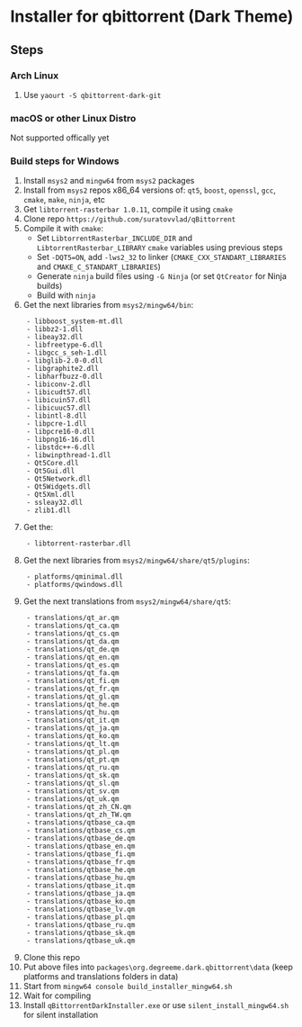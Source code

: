 # Installer for qbittorrent (Dark Theme)

## Steps

### Arch Linux
1. Use `yaourt -S qbittorrent-dark-git`

### macOS or other Linux Distro
Not supported offically yet

### Build steps for Windows

1. Install `msys2` and `mingw64` from `msys2` packages
2. Install from `msys2` repos x86_64 versions of: `qt5`, `boost`, `openssl`, `gcc`, `cmake`, `make`, `ninja`, etc
3. Get `libtorrent-rasterbar 1.0.11`, compile it using `cmake`
4. Clone repo `https://github.com/suratovvlad/qBittorrent`
5. Compile it with `cmake`:
	- Set `LibtorrentRasterbar_INCLUDE_DIR` and `LibtorrentRasterbar_LIBRARY` `cmake` variables using previous steps
	- Set `-DQT5=ON`, add `-lws2_32` to linker (`CMAKE_CXX_STANDART_LIBRARIES` and `CMAKE_C_STANDART_LIBRARIES`)
	- Generate `ninja` build files using `-G Ninja` (or set `QtCreator` for Ninja builds)
	- Build with `ninja`
6. Get the next libraries from `msys2/mingw64/bin`:
```
	- libboost_system-mt.dll
	- libbz2-1.dll
	- libeay32.dll
	- libfreetype-6.dll
	- libgcc_s_seh-1.dll
	- libglib-2.0-0.dll
	- libgraphite2.dll
	- libharfbuzz-0.dll
	- libiconv-2.dll
	- libicudt57.dll
	- libicuin57.dll
	- libicuuc57.dll
	- libintl-8.dll
	- libpcre-1.dll
	- libpcre16-0.dll
	- libpng16-16.dll
	- libstdc++-6.dll
	- libwinpthread-1.dll
	- Qt5Core.dll
	- Qt5Gui.dll
	- Qt5Network.dll
	- Qt5Widgets.dll
	- Qt5Xml.dll
	- ssleay32.dll
	- zlib1.dll
```
7. Get the:
```
	- libtorrent-rasterbar.dll
```
8. Get the next libraries from `msys2/mingw64/share/qt5/plugins`:
```
	- platforms/qminimal.dll
	- platforms/qwindows.dll
```
9. Get the next translations from `msys2/mingw64/share/qt5`:
```
	- translations/qt_ar.qm
	- translations/qt_ca.qm
	- translations/qt_cs.qm
	- translations/qt_da.qm
	- translations/qt_de.qm
	- translations/qt_en.qm
	- translations/qt_es.qm
	- translations/qt_fa.qm
	- translations/qt_fi.qm
	- translations/qt_fr.qm
 	- translations/qt_gl.qm
	- translations/qt_he.qm
	- translations/qt_hu.qm
	- translations/qt_it.qm
	- translations/qt_ja.qm
	- translations/qt_ko.qm
	- translations/qt_lt.qm
	- translations/qt_pl.qm
	- translations/qt_pt.qm
	- translations/qt_ru.qm
	- translations/qt_sk.qm
	- translations/qt_sl.qm
	- translations/qt_sv.qm
	- translations/qt_uk.qm
	- translations/qt_zh_CN.qm
	- translations/qt_zh_TW.qm
	- translations/qtbase_ca.qm
	- translations/qtbase_cs.qm
	- translations/qtbase_de.qm
	- translations/qtbase_en.qm
	- translations/qtbase_fi.qm
	- translations/qtbase_fr.qm
	- translations/qtbase_he.qm
	- translations/qtbase_hu.qm
	- translations/qtbase_it.qm
	- translations/qtbase_ja.qm
	- translations/qtbase_ko.qm
	- translations/qtbase_lv.qm
	- translations/qtbase_pl.qm
	- translations/qtbase_ru.qm
	- translations/qtbase_sk.qm
	- translations/qtbase_uk.qm
```
9. Clone this repo
10. Put above files into `packages\org.degreeme.dark.qbittorrent\data` (keep platforms and translations folders in data)
11. Start from `mingw64 console build_installer_mingw64.sh`
12. Wait for compiling
13. Install `qBittorrentDarkInstaller.exe` or use `silent_install_mingw64.sh` for silent installation
